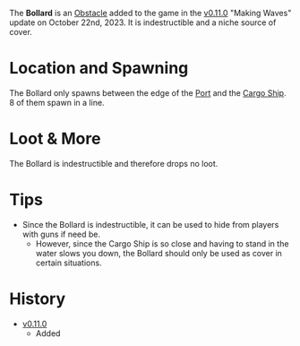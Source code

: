The **Bollard** is an [Obstacle](/obstacles) added to the game in the [v0.11.0](https://github.com/HasangerGames/suroi/releases/tag/v0.11.0) "Making Waves" update on October 22nd, 2023. It is indestructible and a niche source of cover.

# Location and Spawning

The Bollard only spawns between the edge of the [Port](/buildings/port) and the [Cargo Ship](/buildings/ship). 8 of them spawn in a line.

# Loot & More

The Bollard is indestructible and therefore drops no loot.

# Tips

- Since the Bollard is indestructible, it can be used to hide from players with guns if need be.
  - However, since the Cargo Ship is so close and having to stand in the water slows you down, the Bollard should only be used as cover in certain situations.

# History

- [v0.11.0](https://github.com/HasangerGames/suroi/releases/tag/v0.11.0)
  - Added
